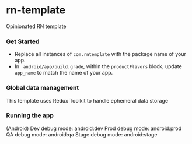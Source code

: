 # rn-template
Opinionated RN template

### **Get Started**
- Replace all instances of `com.rntemplate` with the package name of your app.
- In ` android/app/build.grade`,  within the `productFlavors` block, update `app_name` to match the name of your app.

### **Global data management**
This template uses Redux Toolkit to handle ephemeral data storage

### **Running the app**
(Android)
Dev debug mode: android:dev
Prod debug mode: android:prod
QA debug mode: android:qa
Stage debug mode: android:stage
